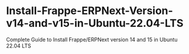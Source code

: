 # Install-Frappe-ERPNext-Version-v14-and-v15-in-Ubuntu-22.04-LTS
Complete Guide to Install Frappe/ERPNext version 14 and 15 in Ubuntu 22.04 LTS
